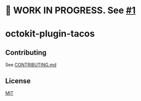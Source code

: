 # 🚧 WORK IN PROGRESS. See [#1](https://github.com/RonaldoLima-TomTom/octokit-plugin-tacos/pull/1)

# octokit-plugin-tacos

>

## Contributing

See [CONTRIBUTING.md](CONTRIBUTING.md)

## License

[MIT](LICENSE)
